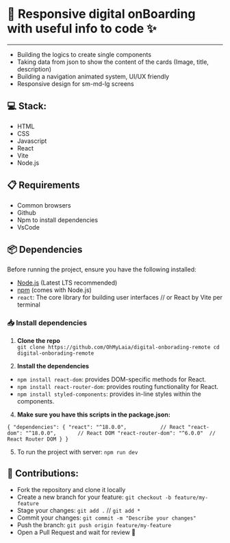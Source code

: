 # 📄  Responsive digital onBoarding with useful info to code ✨
---
- Building the logics to create single components
- Taking data from json to show the content of the cards (Image, title, description)
- Building a navigation animated system, UI/UX friendly
- Responsive design for sm-md-lg screens

## 💻 Stack:
- HTML
- CSS
- Javascript
- React
- Vite
- Node.js

## 📋 Requirements
- Common browsers
- Github
- Npm to install dependencies
- VsCode

## 📦 Dependencies

Before running the project, ensure you have the following installed:

- [Node.js](https://nodejs.org/) (Latest LTS recommended)
- [npm](https://www.npmjs.com/) (comes with Node.js)
- `react`: The core library for building user interfaces // or React by Vite per terminal

### 📥 Install dependencies

1. **Clone the repo**  
   `git clone https://github.com/OhMyLaia/digital-onborading-remote
   cd digital-onborading-remote`
   
2. 	**Install the dependencies**
- `npm install react-dom`: provides DOM-specific methods for React.
- `npm install react-router-dom`: provides routing functionality for React.
- `npm install styled-components`: provides in-line styles within the components.
   
4. **Make sure you have this scripts in the package.json:**

`{
  "dependencies": {
    "react": "^18.0.0",           // React
    "react-dom": "^18.0.0",       // React DOM
    "react-router-dom": "^6.0.0"  // React Router DOM
  }
}`

5. To run the project with server: `npm run dev`

## 🤝 Contributions:
- Fork the repository and clone it locally
- Create a new branch for your feature: ``` git checkout -b feature/my-feature ```
- Stage your changes: ``` git add . ``` // ``` git add * ```
- Commit your changes: ``` git commit -m "Describe your changes" ```
- Push the branch: ``` git push origin feature/my-feature ```
- Open a Pull Request and wait for review 🫡
